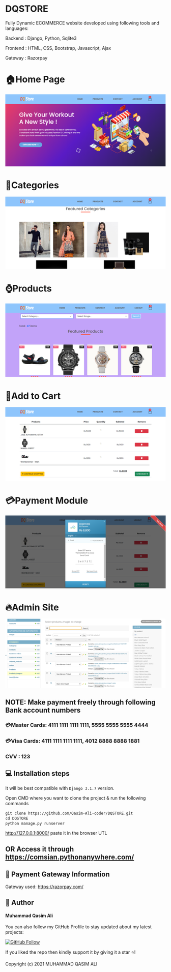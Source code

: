 # DQSTORE
Fully Dynamic ECOMMERCE website developed using following tools and languages:

Backend    : Django, Python, Sqlite3

Frontend   : HTML, CSS, Bootstrap, Javascript, Ajax

Gateway    : Razorpay

# 🏠Home Page
<img src="https://github.com/Qasim-Ali-coder/DQSTORE/blob/master/p1.PNG">

# 🧵Categories
<img src="https://github.com/Qasim-Ali-coder/DQSTORE/blob/master/p2.PNG">

# ⌚Products
<img src="https://github.com/Qasim-Ali-coder/DQSTORE/blob/master/products.PNG">

# 🛒Add to Cart
<img src="https://github.com/Qasim-Ali-coder/DQSTORE/blob/master/cart.PNG">

# 💳Payment Module
<img src="https://github.com/Qasim-Ali-coder/DQSTORE/blob/master/payment.PNG">

# 🔥Admin Site
<img src="https://github.com/Qasim-Ali-coder/DQSTORE/blob/master/product_images.PNG">

## NOTE: Make payment freely through following Bank account numbers

### 💳Master Cards: 4111 1111 1111 1111,    5555 5555 5555 4444

### 💳Visa Cards: 4111 1111 1111 1111,      4012 8888 8888 1881

### CVV : 123

## 💻 Installation steps

It will be best compatible with `Django 3.1.7` version.

Open CMD where you want to clone the project & run the following commands

```
git clone https://github.com/Qasim-Ali-coder/DQSTORE.git
cd DQSTORE
python manage.py runserver
```
http://127.0.0.1:8000/ paste it in the browser UTL
## OR Access it through https://comsian.pythonanywhere.com/

## 🔗 Payment Gateway Information

Gateway used: https://razorpay.com/

## 🧑 Author

#### Muhammad Qasim Ali

You can also follow my GitHub Profile to stay updated about my latest projects:

[![GitHub Follow](https://img.shields.io/badge/Connect-Qasim-blue.svg?logo=Github&longCache=true&style=social&label=Follow)](https://github.com/Qasim-Ali-coder)

If you liked the repo then kindly support it by giving it a star ⭐!

Copyright (c) 2021 MUHAMMAD QASIM ALI
